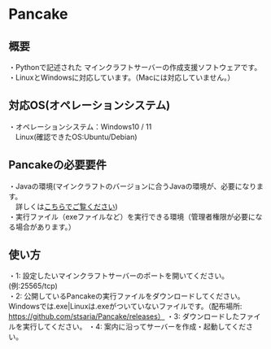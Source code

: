 # Pancake



## 概要
・Pythonで記述された マインクラフトサーバーの作成支援ソフトウェアです。<br>
・LinuxとWindowsに対応しています。（Macには対応していません。）

## 対応OS(オペレーションシステム)
・オペレーションシステム：Windows10 / 11<br>
　Linux(確認できたOS:Ubuntu/Debian)


## Pancakeの必要要件

・Javaの環境(マインクラフトのバージョンに合うJavaの環境が、必要になります。<br>　詳しくは<a href="support-java-version.md">こちらでご覧ください</a>)<br>
・実行ファイル（exeファイルなど）を実行できる環境（管理者権限が必要になる場合があります。）

## 使い方

・1: 設定したいマインクラフトサーバーのポートを開いてください。(例:25565/tcp)<br>
・2: 公開しているPancakeの実行ファイルをダウンロードしてください。 Windowsでは.exe|Linuxは.exeがついていないファイルです。（配布場所: https://github.com/stsaria/Pancake/releases）
・3: ダウンロードしたファイルを実行してください。
・4: 案内に沿ってサーバーを作成・起動してください。
